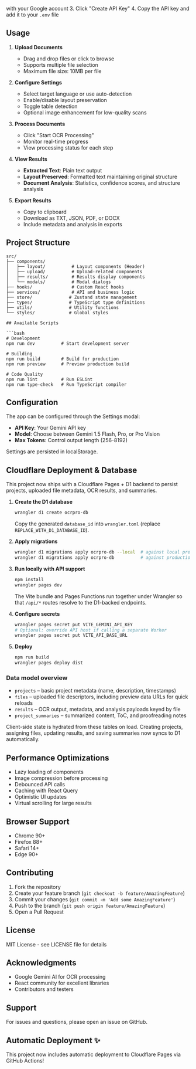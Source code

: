  with your Google account
3. Click "Create API Key"
4. Copy the API key and add it to your `.env` file

## Usage

1. **Upload Documents**
   - Drag and drop files or click to browse
   - Supports multiple file selection
   - Maximum file size: 10MB per file

2. **Configure Settings**
   - Select target language or use auto-detection
   - Enable/disable layout preservation
   - Toggle table detection
   - Optional image enhancement for low-quality scans

3. **Process Documents**
   - Click "Start OCR Processing"
   - Monitor real-time progress
   - View processing status for each step

4. **View Results**
   - **Extracted Text**: Plain text output
   - **Layout Preserved**: Formatted text maintaining original structure
   - **Document Analysis**: Statistics, confidence scores, and structure analysis

5. **Export Results**
   - Copy to clipboard
   - Download as TXT, JSON, PDF, or DOCX
   - Include metadata and analysis in exports

## Project Structure

```
src/
├── components/
│   ├── layout/          # Layout components (Header)
│   ├── upload/          # Upload-related components
│   ├── results/         # Results display components
│   └── modals/          # Modal dialogs
├── hooks/               # Custom React hooks
├── services/            # API and business logic
├── store/              # Zustand state management
├── types/              # TypeScript type definitions
├── utils/              # Utility functions
└── styles/             # Global styles

## Available Scripts

```bash
# Development
npm run dev          # Start development server

# Building
npm run build        # Build for production
npm run preview      # Preview production build

# Code Quality
npm run lint         # Run ESLint
npm run type-check   # Run TypeScript compiler
```

## Configuration

The app can be configured through the Settings modal:

- **API Key**: Your Gemini API key
- **Model**: Choose between Gemini 1.5 Flash, Pro, or Pro Vision
- **Max Tokens**: Control output length (256-8192)

Settings are persisted in localStorage.

## Cloudflare Deployment & Database

This project now ships with a Cloudflare Pages + D1 backend to persist projects, uploaded file metadata, OCR results, and summaries.

1. **Create the D1 database**
   ```bash
   wrangler d1 create ocrpro-db
   ```
   Copy the generated `database_id` into `wrangler.toml` (replace `REPLACE_WITH_D1_DATABASE_ID`).

2. **Apply migrations**
   ```bash
   wrangler d1 migrations apply ocrpro-db --local  # against local preview
   wrangler d1 migrations apply ocrpro-db          # against production binding
   ```

3. **Run locally with API support**
   ```bash
   npm install
   wrangler pages dev
   ```
   The Vite bundle and Pages Functions run together under Wrangler so that `/api/*` routes resolve to the D1-backed endpoints.

4. **Configure secrets**
   ```bash
   wrangler pages secret put VITE_GEMINI_API_KEY
   # Optional: override API host if calling a separate Worker
   wrangler pages secret put VITE_API_BASE_URL
   ```

5. **Deploy**
   ```bash
   npm run build
   wrangler pages deploy dist
   ```

### Data model overview

- `projects` – basic project metadata (name, description, timestamps)
- `files` – uploaded file descriptors, including preview data URLs for quick reloads
- `results` – OCR output, metadata, and analysis payloads keyed by file
- `project_summaries` – summarized content, ToC, and proofreading notes

Client-side state is hydrated from these tables on load. Creating projects, assigning files, updating results, and saving summaries now syncs to D1 automatically.

## Performance Optimizations

- Lazy loading of components
- Image compression before processing
- Debounced API calls
- Caching with React Query
- Optimistic UI updates
- Virtual scrolling for large results

## Browser Support

- Chrome 90+
- Firefox 88+
- Safari 14+
- Edge 90+

## Contributing

1. Fork the repository
2. Create your feature branch (`git checkout -b feature/AmazingFeature`)
3. Commit your changes (`git commit -m 'Add some AmazingFeature'`)
4. Push to the branch (`git push origin feature/AmazingFeature`)
5. Open a Pull Request

## License

MIT License - see LICENSE file for details

## Acknowledgments

- Google Gemini AI for OCR processing
- React community for excellent libraries
- Contributors and testers

## Support

For issues and questions, please open an issue on GitHub.

## Automatic Deployment ✨

This project now includes automatic deployment to Cloudflare Pages via GitHub Actions!
